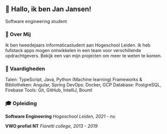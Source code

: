 ## 👋 Hallo, ik ben Jan Jansen!
Software engineering student

### 🚀 Over Mij
Ik ben tweedejaars informaticastudent aan Hogeschool Leiden. Ik heb fullstack apps mogen ontwikkelen in een team voor verschillende opdrachtgevers. Bekijk een van mijn projecten om meer te weten te komen.

### 🔧 Vaardigheden
Talen: TypeScript, Java, Python (Machine learning)
Frameworks & Bibliotheken: Angular, Spring
DevOps: Docker, GCP
Database: PostgreSQL, Firebase
Tools: Git, GitHub, IntelliJ, Bouml

### 🎓 Opleiding
__Software Engineering__
_Hogeschool Leiden, 2021 - nu_

__VWO profiel NT__
_Fioretti college, 2013 - 2019_
<!--
**freekweijers/freekweijers** is a ✨ _special_ ✨ repository because its `README.md` (this file) appears on your GitHub profile.

Here are some ideas to get you started:

- 🔭 I’m currently working on ...
- 🌱 I’m currently learning ...
- 👯 I’m looking to collaborate on ...
- 🤔 I’m looking for help with ...
- 💬 Ask me about ...
- 📫 How to reach me: ...
- 😄 Pronouns: ...
- ⚡ Fun fact: ...
-->
